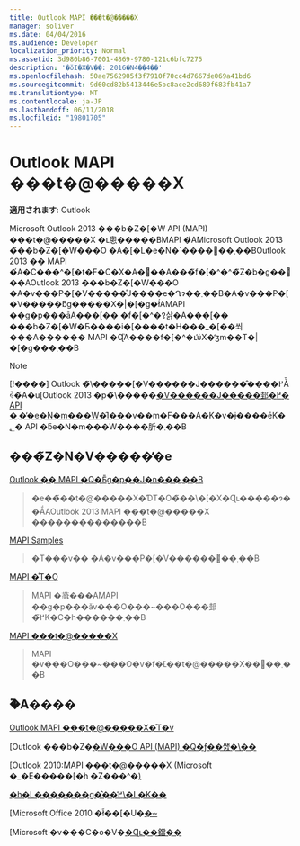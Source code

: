 ```yaml
---
title: Outlook MAPI ���t�@�����X
manager: soliver
ms.date: 04/04/2016
ms.audience: Developer
localization_priority: Normal
ms.assetid: 3d980b86-7001-4869-9780-121c6bfc7275
description: '�ŏI�X�V��: 2016�N4��4��'
ms.openlocfilehash: 50ae7562905f3f7910f70cc4d7667de069a41bd6
ms.sourcegitcommit: 9d60cd82b5413446e5bc8ace2cd689f683fb41a7
ms.translationtype: MT
ms.contentlocale: ja-JP
ms.lasthandoff: 06/11/2018
ms.locfileid: "19801705"
---
```

# <a name="outlook-mapi-reference"></a>Outlook MAPI ���t�@�����X

 
  
**適用されます**: Outlook 
  
Microsoft Outlook 2013 ���b�Z�[�W API (MAPI) ���t�@�����X �ւ悤�����BMAPI �́AMicrosoft Outlook 2013 �̃��b�Z�[�W���O �A�[�L�e�N�`����񋟂��܂��BOutlook 2013 �� MAPI �́A�C���^�[�t�F�C�X�A�֐��A���̃f�[�^�^�̃Z�b�g��񋟂��AOutlook 2013 ���b�Z�[�W���O �A�v���P�[�V�����̊J����e�Ղɂ��܂��B�A�v���P�[�V�����ƃg�����X�|�[�g�ł́AMAPI ��g�p���āA���[�� �f�[�^�𑀍삵�A���[�� ���b�Z�[�W�Ƃ����i�[����t�H���_�[��쐬���A������ MAPI �Ɋ֘A����f�[�^�ւ̕ύX�̒ʒm��T�|�[�g���܂��B
  
> [!NOTE]
> [!����] Outlook �̃\�����[�V������J������̂����߂Ă̏ꍇ�́A�u[Outlook 2013 �p�̃\�����[�V������J�����邽�߂� API �܂��̓e�N�m���W�̑I��](http://msdn.microsoft.com/en-us/library/jj900714.aspx)�v��m�F���A�K�v�ɉ����ēK�؂� API �ƃe�N�m���W����肵�܂��B 
  
## <a name="in-this-section"></a>���̃Z�N�V�����̓�e

[Outlook �� MAPI �Q�Ƃ̎g�p��J�n���܂��B](getting-started-with-the-outlook-mapi-reference.md)
  
> �e��̃��t�@�����X�ƊT�O�̃��\�[�X�Ɋւ�����ɂ��ẮAOutlook 2013 MAPI ���t�@�����X ��������������B
    
[MAPI Samples](mapi-samples.md)
  
> �T���v�� �A�v���P�[�V������񋟂��܂��B
    
[MAPI �̊T�O](mapi-concepts.md)
  
> MAPI �𗝉���AMAPI ��g�p���ăv���O���~���O���邽�߂̃K�C�h������܂��B
    
[MAPI ���t�@�����X](mapi-reference.md)
  
> MAPI �v���O���~���O�v�f�ւ̃��t�@�����X��񋟂��܂��B
    
## <a name="see-also"></a>�֘A����



[Outlook MAPI ���t�@�����X�̊T�v](outlook-mapi-reference-overview.md)
  
[Outlook ���b�Z�[�W���O API (MAPI) �Q�ƒ��쌠�\��](outlook-messaging-api-mapi-reference-copyright-notice.md)


[Outlook 2010:MAPI ���t�@�����X (Microsoft �_�E�����[�h �Z���^�[)](http://www.microsoft.com/downloads/details.aspx?FamilyID=5f61a276-9c09-4c82-9b80-20dccad17a2a)
  
[�h�L�������g�̂��߂̕\�L�K��](http://msdn.microsoft.com/en-us/office/aa905365.aspx)
  
[Microsoft Office 2010 �ł̃��[�U�[�⏕](http://www.microsoft.com/enable/products/office2010/default.aspx)
  
[Microsoft �v���C�o�V�[�Ɋւ��鐺��](https://privacy.microsoft.com/en-us/privacystatement)

